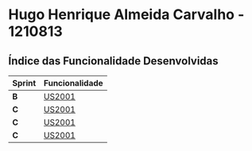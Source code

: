 # Hugo Henrique Almeida Carvalho - 1210813

## Índice das Funcionalidade Desenvolvidas

| Sprint | Funcionalidade    |
|--------|-------------------|
| **B**  | [US2001](Sprint%20B/US2001) |
| **C**  | [US2001](Sprint%20B/US2002) |
| **C**  | [US2001](Sprint%20C/US5001) |
| **C**  | [US2001](Sprint%20C/US5002) |